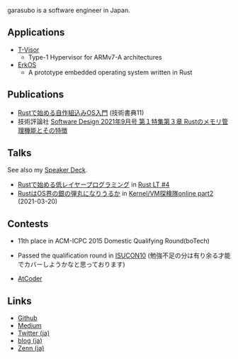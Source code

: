garasubo is a software engineer in Japan.

## Applications
- [T-Visor](https://github.com/garasubo/T-Visor)
    - Type-1 Hypervisor for ARMv7-A architectures
- [ErkOS](https://github.com/garasubo/erkos)
    - A prototype embedded operating system written in Rust

## Publications
- [Rustで始める自作組込みOS入門](https://techbookfest.org/product/6484983722016768?productVariantID=4877729004519424) (技術書典11)
- 技術評論社 [Software Design 2021年9月号 第１特集第３章 Rustのメモリ管理機能とその特徴](https://gihyo.jp/magazine/SD/archive/2021/202109)

## Talks
See also my [Speaker Deck](https://speakerdeck.com/garasubo).

- [Rustで始める低レイヤープログラミング](https://garasubo.github.io/rustlt4/) in [Rust LT #4](https://rust.connpass.com/event/125666/)
- [RustはOS界の銀の弾丸になりうるか](https://docs.google.com/presentation/d/1RRccgmR-EsnfanWrpyywvx4fDbohEHWuqsAoMAT6YUY/edit?usp=sharing) in [Kernel/VM探検隊online part2](https://kernelvm.connpass.com/event/201059/) (2021-03-20)

## Contests
- 11th place in ACM-ICPC 2015 Domestic Qualifying Round(boTech)
- Passed the qualification round in [ISUCON10](https://isucon.net/archives/54704557.html) (勉強不足の分は有り余る才能でカバーしようかなと思っております)

- [AtCoder](https://atcoder.jp/users/garasubo)

## Links
- [Github](https://github.com/garasubo)
- [Medium](https://medium.com/@garasubo)
- [Twitter (ja)](https://twitter.com/garasubo)
- [blog (ja)](https://garasubo.github.io/hexo/)
- [Zenn (ja)](https://zenn.dev/garasubo)
